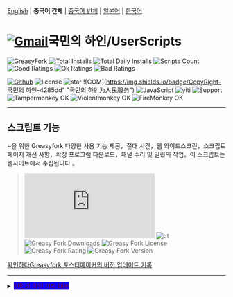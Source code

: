 [English](/en/scripts/497346 "Greasyfork Utility Toolkit") | **중국어 간체** | [중국어 번체](/zh-TW/scripts/497346 "Greasyfork Utility Toolkit") | [일본어](/ja/scripts/497346 "Greasyfork Utility Toolkit") | [한국어](/ko/scripts/497346 "Greasyfork Utility Toolkit")

# [![Gmail](https://img.shields.io/badge/Contact-Gmail-yellow?svg&)](mailto:toniaiwanowskiskr47@gmail.com)국민의 하인/UserScripts

[![GreasyFork](https://img.shields.io/static/v1?label=%20&message=GreasyFork&style=flat-square&labelColor=7B0000&color=960000&logo=data:image/png;base64,iVBORw0KGgoAAAANSUhEUgAAABAAAAAQCAYAAAAf8/9hAAAABmJLR0QA/wD/AP+gvaeTAAAACXBIWXMAAAsTAAALEwEAmpwYAAAAB3RJTUUH3ggEBCQHM3fXsAAAAVdJREFUOMudkz2qwkAUhc/goBaGJBgUtBCZyj0ILkpwAW7Bws4yO3AHLiCtEFD8KVREkoiFxZzX5A2KGfN4F04zMN+ce+5c4LMUgDmANYBnrnV+plBSi+FwyHq9TgA2LQpvCiEiABwMBtzv95RSfoNEHy8DYBzHrNVqVEr9BWKcqNFoxF6vx3a7zc1mYyC73a4MogBg7vs+z+czO50OW60Wt9stK5UKp9Mpj8cjq9WqDTBHnjAdxzGQZrPJw+HA31oulzbAWgLoA0CWZVBKIY5jzGYzdLtdE9DlcrFNrY98zobqOA6TJKHW2jg4nU5sNBpFDp6mhVe5?svg&VasUwDHm9Xqm15u12o+/7Hy0gD8KatOd5vN/v1FozTVN6nkchxFuI6hsAAIMg4OPxMJCXdtTbR7JJCMEgCJhlGUlyPB4XfumozInrupxMJpRSRtZlKoNYl+m/6/wDuWAjtPfsQuwAAAAASUVORK5CYII= "Greasyfork")](https://greasyfork.org/users/1169082)
![Total Installs](https://img.shields.io/badge/dynamic/json?color=0084ff&label=Total%20Installs&query=$.totalInstalls&url=https://raw.githubusercontent.com/10086100886/UserScripts/main/docs/total_installs.json)
![Total Daily Installs](https://img.shields.io/badge/dynamic/json?color=0084ff&label=Total%20Daily%20Installs&query=$.totalDailyInstalls&url=https://raw.githubusercontent.com/10086100886/UserScripts/main/docs/total_installs.json)
![Scripts Count](https://img.shields.io/badge/dynamic/json?color=1E90FF&label=Scripts%20Count&query=$.numScripts&url=https://raw.githubusercontent.com/10086100886/UserScripts/main/docs/total_installs.json)
![Good Ratings](https://img.shields.io/badge/dynamic/json?color=4CAF50&label=Good%20Ratings&query=$.totalGoodRatings&url=https://raw.githubusercontent.com/10086100886/UserScripts/main/docs/total_installs.json)
![Ok Ratings](https://img.shields.io/badge/dynamic/json?color=FF9800&label=Ok%20Ratings&query=$.totalOkRatings&url=https://raw.githubusercontent.com/10086100886/UserScripts/main/docs/total_installs.json)
![Bad Ratings](https://img.shields.io/badge/dynamic/json?color=F44336&label=Bad%20Ratings&query=$.totalBadRatings&url=https://raw.githubusercontent.com/10086100886/UserScripts/main/docs/total_installs.json)

[![Github](https://img.shields.io/badge/Github-100000?svg&logo=github&logoColor=white)](https://github.com/10086100886/)
![license](https://img.shields.io/github/license/10086100886/UserScripts?svg&style=flat-square&color=4285dd&logo=github)
![star](https://img.shields.io/github/forks/10086100886/UserScripts?svg&style=flat-square&label=Fork&color=4285dd&logo=github" "복제본 수")
![COM](https://img.shields.io/badge/CopyRight-국민의 하인-4285dd" "국민의 하인为人民服务")
![JavaScript](https://img.shields.io/badge/JavaScript-323330?svg&logo=javascript&logoColor=F7DF1E "JavaScript")
![yiti](https://img.shields.io/github/issues/10086100886/UserScripts/github-chinese?style=flat-square&logo=github&label=Issue "문제")
![Support](https://img.shields.io/badge/Support-Chrome%7CFirefox%7CEdge-blue?svg&)
![**Tampermonkey OK**](https://img.shields.io/badge/Tampermonkey-OK-006989?labelColor=012A36)
![**Violentmonkey OK**](https://img.shields.io/badge/Violentmonkey-OK-006989?labelColor=4B3F72)
![**FireMonkey OK**](https://img.shields.io/badge/FireMonkey-OK-006989?labelColor=885053)

---

## 스크립트 기능

~을 위한 Greasyfork 다양한 사용 기능 제공，절대 시간，웹 와이드스크린，스크립트 페이지 개선 사항，확장 프로그램 다운로드，패널 수리 및 일련의 작업。이 스크립트는 웹사이트에서 수집됩니다.。
>![size](https://img.shields.io/github/size/10086100886/UserScripts/Greasyfork%20Utility%20Toolkit.user.js?color=%23990000)
![dt](https://img.shields.io/greasyfork/dt/497346?color=%23990000&label=Installs)
![Greasy Fork Downloads](https://img.shields.io/greasyfork/dd/497346?color=%23990000)
![Greasy Fork License](https://img.shields.io/greasyfork/l/497346?color=%23990000)
![Greasy Fork Rating](https://img.shields.io/greasyfork/rating-count/497346?color=%23990000)
![Greasy Fork Version](https://img.shields.io/greasyfork/v/497346?color=%23990000)

  <p><a href="#:~:text=정보 업데이트">확인하다Greasyfork 포스터메이커의 버전 업데이트 기록</a></p>

---

<details>
    <summary><mark style="background-color: rgb(17, 0, 255); color: rgb(122, 11, 39);">인민의 하인 기타 대본</mark></summary>
    <table>
        <thead>
            <tr>
                <th>스크립트 이름</th>
                <th>스크립트 설명</th>
                <th>GitHub</th>
                <th>Greasyfork</th>
            </tr>
        </thead>
        <tbody>
            <tr>
                <td><a href="/zh-CN/scripts/497346" target="_blank"><strong>Greasyfork 糊裱匠</strong></a></td>
                <td>향상시키다greasyfork,코드 복사，스크립트 다운로드，초 단위의 정확한 시간，홈페이지 정리，원클릭 보고서 토론，스크립트 목록 점프 코드 추가 다운로드 코드 보기 및 코드 참조 파일 표시，스크립트 아이콘 표시，성인용 스크립트 및 기타 작업으로 이동</td>
                <td><a
                        href="https://raw.githubusercontent.com/10086100886/UserScripts/main/Greasyfork%20Utility%20Toolkit.user.js">설치하다</a>
                </td>
                <td><a href="https://update.greasyfork.org/scripts/497346.user.js"><img
                            src="https://img.shields.io/greasyfork/dt/497346?color=%23990000&label=Installs"><br>설치하다</a>
                </td>
            </tr>
            <tr>

                <td><a href="/zh-CN/scripts/497403" target="_blank"><strong>승인된 수정 버전 복사</strong></a></td>
                <td>편집된 버전에서 웹페이지가 표시되는 것을 금지합니다.，출시용 녹색，빨간색 금지，주황색 임시 방향</td>
                <td><a
                        href="https://raw.githubusercontent.com/10086100886/UserScripts/main/clipboard.user.js">설치하다</a>
                </td>
                <td><a href="https://update.greasyfork.org/scripts/497403.user.js"><img
                            src="https://img.shields.io/greasyfork/dt/497403?color=%23990000&label=Installs"><br>설치하다</a>
                </td>
            </tr>
            <tr>

                <td><a href="/zh-CN/scripts/497317" target="_blank"><strong>Greasyfork세부 사항은 오픈 시 적용됩니다.</strong></a></td>
                <td>추가할 링크에 적합한 스크립트 세부정보 페이지가 추가됩니다.，복사하려면 클릭하세요.</td>
                <td><a
                        href="https://raw.githubusercontent.com/10086100886/UserScripts/main/Greasy%20fork%20link.user.js">설치하다</a>
                </td>
                <td><a href="https://update.greasyfork.org/scripts/497317.user.js"><img
                            src="https://img.shields.io/greasyfork/dt/497317?color=%23990000&label=Installs"><br>설치하다</a>
                </td>
            </tr>
            <tr>

                <td><a href="/zh-CN/scripts/497346" target="_blank"><strong>Greasyfork ranks</strong></a></td>
                <td>스크립트 목록 추가 점수</td>
                <td><a
                        href="https://raw.githubusercontent.com/10086100886/UserScripts/main/Greasyfork%20ranks.user.js">설치하다</a>
                </td>
                <td></td>
            </tr>
            <tr>

                <td><a href="/zh-CN/scripts/497682" target="_blank"><strong>Missav백업 도우미</strong></a></td>
                <td>miss재생목록 백업，사진 다운로드 및 비디오 정보 저장 지원.로컬 웹페이지 내보내기 수출 지원webdav</td>
                <td><a
                        href="https://raw.githubusercontent.com/10086100886/UserScripts/main/missavexplorer.user.js">설치하다</a>
                </td>
                <td><a href="https://update.greasyfork.org/scripts/497682.user.js"><img
                            src="https://img.shields.io/greasyfork/dt/497682?color=%23990000&label=Installs"><br>설치하다</a>
                </td>
            </tr>
            <tr>

                <td><a href="/zh-CN/scripts/498625" target="_blank"><strong>Remove Link Underlines</strong></a></td>
                <td>웹페이지에서 밑줄 제거</td>
                <td><a
                        href="https://raw.githubusercontent.com/10086100886/UserScripts/main/Remove%20Link%20Underlines.user.js">설치하다</a>
                </td>
                <td><a href="https://update.greasyfork.org/scripts/498625.user.js"><img
                            src="https://img.shields.io/greasyfork/dt/498625?color=%23990000&label=Installs"><br>설치하다</a>
                </td>
            </tr>
            <tr>

                <td><a href="/zh-CN/scripts/498906" target="_blank"><strong>웹페이지에서 키워드 강조표시</strong></a></td>
                <td>웹페이지의 텍스트 강조표시</td>
                <td><a
                        href="https://raw.githubusercontent.com/10086100886/UserScripts/main/%E7%BD%91%E9%A1%B5%E9%AB%98%E4%BA%AE%E5%85%B3%E9%94%AE%E5%AD%97%2B.user.js">설치하다</a>
                </td>
                <td><a href="https://update.greasyfork.org/scripts/498906.user.js"><img
                            src="https://img.shields.io/greasyfork/dt/498906?color=%23990000&label=Installs"><br>설치하다</a>
                </td>
            </tr>
            <tr>

                <td><a href="/zh-CN/scripts/498904" target="_blank"><strong>Script Finder+</strong></a></td>
                <td>Script Finder 사용자 스크립트입니다（userscript），모든 웹사이트에서 사용자 스크립트를 찾고 관리하는 데 도움이 됩니다.</td>
                <td><a
                        href="https://raw.githubusercontent.com/10086100886/UserScripts/main/Script%20Finder%2B.user.js">설치하다</a>
                </td>
                <td><a href="https://update.greasyfork.org/scripts/498904.user.js"><img
                            src="https://img.shields.io/greasyfork/dt/498904?color=%23990000&label=Installs"><br>설치하다</a>
                </td>
            </tr>
            <tr>

                <td><a href="/zh-CN/scripts/500255" target="_blank"><strong>상단 및 하단 버튼에 고정</strong></a></td>
                <td>다음에서 수정됨Greasyfork사용자 스크립트 웹 페이지에 상단 및 하단 버튼 추가，긴 페이지의 상단 또는 하단으로 빠르게 이동할 수 있습니다.。 아래로 스크롤할 때 버튼 색상 변경 추가，3몇 초 내에 스크롤이 없으면 자동으로 중지됩니다.</td>
                <td><a
                        href="https://raw.githubusercontent.com/10086100886/UserScripts/main/%E7%BD%AE%E9%A0%82%E5%92%8C%E7%BD%AE%E5%BA%95%E6%8C%89%E9%88%95.user.js">설치하다</a>
                </td>
                <td><a href="https://update.greasyfork.org/scripts/500255.user.js"><img
                            src="https://img.shields.io/greasyfork/dt/500255?color=%23990000&label=Installs"><br>설치하다</a>
                </td>
            </tr>
            <tr>

                <td><a href="/zh-CN/scripts/500262" target="_blank"><strong>검색결과에서 특정 사이트 차단</strong></a></td>
                <td>검색 엔진 결과에서 특정 사이트 차단，사용자가 원치 않는 검색 결과를 필터링하도록 지원。 사용자 정의 입력 차단 사이트。체재"-zhihu""-baidu" Google 검색 콘텐츠를 차단하는 데 사용됩니다.</td>
                <td><a
                        href="https://raw.githubusercontent.com/10086100886/UserScripts/main/%E5%9C%A8%E6%90%9C%E7%B4%A2%E7%BB%93%E6%9E%9C%E4%B8%AD%E5%B1%8F%E8%94%BD%E6%8C%87%E5%AE%9A%E7%AB%99%E7%82%B9.user.js">설치하다</a>
                </td>
                <td><a href="https://update.greasyfork.org/scripts/500262.user.js"><img
                            src="https://img.shields.io/greasyfork/dt/500255?color=%23990000&label=Installs"><br>설치하다</a>
                </td>
            </tr>
        </tbody>
    </table>
</details>


## 특징
### 스크립트 세부정보

- 문서 보기와 웹 보기 간 전환
- 코드 복사
- 스크립트 아이콘 표시
- 아이콘 캐시 지우기
- 스크립트 기록 추가 설치
- 다운로드 버튼 추가
- 스크립트 코드는 줄 번호를 표시합니다.
- 생성 날짜별로 스크립트 목록 정렬
- 라이브러리 선언 복사
- 참조된 파일 수 표시
- 짧은 링크 복사
- 코드 조각을 아름답게
- 보기 코드를 아름답게

### 스크립트 목록

- 디스플레이 설치 다운로드 목록
- 언어 설정 잠금
- 평점 표시
- 소스 코드 표시
- 레거시 목록 사용
- 모든 언어 스크립트 표시
- 사이드바 이동
- 생성 날짜별로 스크립트 목록 정렬

### 컨트롤을 아름답게

- 미화 제어
- 선택 상자 및 라디오 버튼 레이블을 아름답게 만듭니다.

### 적용 대상

- 향상 활성화
- 새 창에서 열기
- 포럼에 표시되는 스크립트 수
- 세부 사항은 오픈 시 적용됩니다.:
  - 포럼 검색
  - 웹페이지가 열립니다
  - 팝업 프롬프트

### 홈페이지

- 오래된 홈페이지 콘텐츠 정리
- 홈페이지 정리 일수
- 홈페이지 스크립트 추가 작업
- 최근 댓글 숨기기
- 홈페이지에는 통계가 표시됩니다.

### 네비게이션 바

- 새 스크립트를 게시하는 옵션이 추가되었습니다.
- 성인용 스크립트로 이동
- 탐색 모음 스타일 수정
- 이 인터페이스를 열려면 탐색 모음에 추가하세요.
- 탐색 모음 정렬

### 웹사이트

- 코드 편집 상자 미화 자동 활성화
- 새 탭에서 링크 열기
- 정확한 날짜
- 웹사이트 탐색 극대화
- 원클릭 보고서
- 지역 코드 강조 표시
- 숨겨진 아이콘
- 아이콘 표시
- 그레이스케일이 댓글을 읽었습니다.
- 읽은 댓글 숨기기
- 측면 탐색 모음
- 상담원 사용자 사진

---

## Thank you

### 견적 각본

- [Auto Enable Syntax-Highlighting Source Editor](https://greasyfork.org/zh-CN/scripts/22223)
- [Greasyfork in your language](https://greasyfork.org/zh-CN/scripts/6245)
- [Greasyfork 최적화](https://greasyfork.org/zh-CN/scripts/411837)
- [GreasyFork Copy Code Snippet](https://greasyfork.org/zh-CN/scripts/423726)
- [Download Script Button](https://greasyfork.org/zh-CN/scripts/420872)
- [GreasyFork Script Icon](https://greasyfork.org/zh-CN/scripts/6861)
- [Add "Post a new script" Link](https://greasyfork.org/zh-CN/scripts/450357)
- [Open Scripts List Sorting for Creation Date by Default](https://greasyfork.org/zh-CN/scripts/495477)
- [Absolute Time on GreasyFork](https://greasyfork.org/zh-CN/scripts/470348)
- [겹 greasyfork 만료된 토론](https://greasyfork.org/scripts/426549/)
- [maximale Fensterbreite auf nutzen](https://greasyfork.org/de/scripts/36037)
- [Toggle HTML View](https://greasyfork.org/de/scripts/471149)
- [GreasyFork Header Style Fix](https://greasyfork.org/zh-CN/scripts/473269)
- [Greasy Fork Dark Theme](https://greasyfork.org/zh-CN/scripts/436913)
- [Greasyfork 멋있게 하다](https://greasyfork.org/zh-CN/scripts/446849)
- [Greasy Fork 향상시키다](https://greasyfork.org/zh-CN/scripts/467078)
- [Greasy Fork URL 스크립트 이름 정리](https://greasyfork.org/scripts/431940/)
- [Greasyfork 최적화](https://greasyfork.org/zh-CN/scripts/475722)
- [Greasy Fork: Mark Script Discussions as Read](https://greasyfork.org/scripts/438010)
- [Greasy Fork Bookmark](https://greasyfork.org/scripts/493406)
- [GreasyFork 클릭 한 번으로 스팸 댓글 신고](https://greasyfork.org/scripts/474395)

---

## 이미지 디스플레이:

<img src="https://img.xwyue.com/i/2024/07/12/669052994d5f4.png" alt="nav.png" width="800">
<img src="https://img.xwyue.com/i/2024/07/12/66905299aaa1e.png" alt="rep2.png" width="800">
<img src="https://img.xwyue.com/i/2024/07/12/6690529a9d5e5.png" alt="rep1.png" width="800">
<img src="https://img.xwyue.com/i/2024/07/12/6690529c24d9a.png" alt="time.png" width="800">
<img src="https://img.xwyue.com/i/2024/07/12/6690529c57dab.png" alt="user.png" width="800">
<img src="https://img.xwyue.com/i/2024/07/12/6690529c62ebd.png" alt="maxw.png" width="800">
<img src="https://img.xwyue.com/i/2024/07/12/6690529c744ea.png" alt="hidec.png" width="800">
<img src="https://img.xwyue.com/i/2024/07/12/6690529c84351.png" alt="libdown.png" width="800">
<img src="https://img.xwyue.com/i/2024/07/12/6690529ca36ab.png" alt="scriptdet.png" width="800">
<img src="https://img.xwyue.com/i/2024/07/12/6690529cb6d3f.png" alt="scripcode.png" width="800">
<img src="https://img.xwyue.com/i/2024/07/12/6690529cbdc2f.png" alt="code2.png" width="800">
<img src="https://img.xwyue.com/i/2024/07/12/6690529cce8da.png" alt="hisdown.png" width="800">
<img src="https://img.xwyue.com/i/2024/07/12/6690529ccfeab.png" alt="scriptlist.png" width="800">
<img src="https://img.xwyue.com/i/2024/07/12/6690529cd54fc.png" alt="allscriptlist.png" width="800">

---

## 정보 업데이트
- 2024/7/17 2.2.0.9
  - 증가하다[GreasyFork 최적화](https://greasyfork.org/zh-CN/scripts/475722)이중 열 디스플레이의 스크립트
  - 증가하다[GreasyFork 최적화](https://greasyfork.org/zh-CN/scripts/475722)내비게이션 바를 아름답게
  - 고정된 웹사이트 사이드 액션 바 추가
- 2024/7/15 2.2.0.8
  
  - 완전한 전통적인 언어 지원
- 2024/7/15 2.2.0.7
  
  - 측면 탐색 표시줄 스위치 추가
  - 이미지 프록시 추가
    - 활성화되면 이미지 프록시가 작동하지 않습니다.[GreasyFork 최적화](https://greasyfork.org/zh-CN/scripts/475722)사진 찾아보기
  - 모바일 기기에서 브라우저 외부에서 이미지가 보이는 문제 수정
  - 코드 편집 시 자동으로 미화를 확인하도록 수정
- 2024/7/14 2.2.0.6
  
  - 탐색 표시줄 확장이 추가되었습니다."더"
  - 증가하다[Greasy Fork 향상시키다](https://greasyfork.org/zh-CN/scripts/467078)측면 탐색 모음
  - 다국어 지원 개선
- 2024/7/13 2.2.0.5
  
  - 자동 로그인 추가[GreasyFork 최적화](https://greasyfork.org/zh-CN/scripts/475722)
  - 표시 목록의 스크립트 설치 상태 수정
  - 다국어 지원 개선


---

<p><a href="https://github.com/10086100886/UserScripts"><strong>더 많은 사용자 스크립트</strong></a> /
<a href="#">맨 위로 돌아가기↑</a></p>



